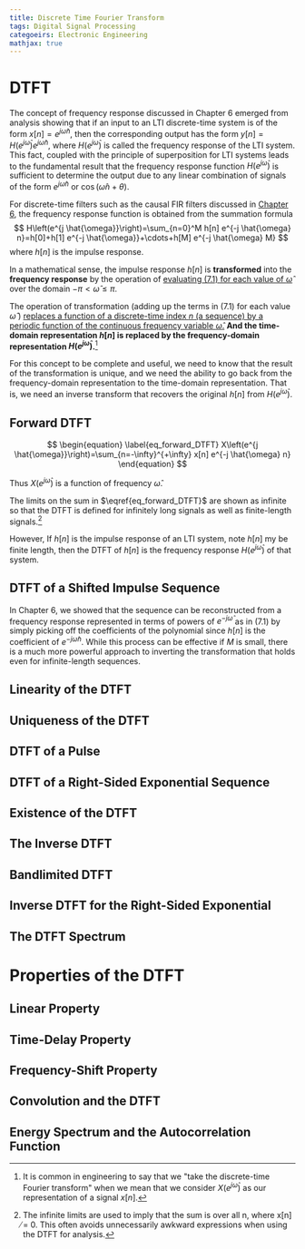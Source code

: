 ```yaml
---
title: Discrete Time Fourier Transform
tags: Digital Signal Processing
categoeirs: Electronic Engineering
mathjax: true
---
```


# DTFT

The concept of frequency response discussed in Chapter 6 emerged from analysis showing that if an input to an LTI discrete-time system is of the form $x[n]=e^{j \hat{\omega} n}$, then the corresponding output has the form $y[n]=H\left(e^{j \hat{\omega}}\right) e^{j \hat{\omega} n}$, where $H\left(e^{j \hat{\omega}}\right)$ is called the frequency response of the LTI system. This fact, coupled with the principle of superposition for LTI systems leads to the fundamental result that the frequency response function $H\left(e^{j \hat{\omega}}\right)$ is sufficient to determine the output due to any linear combination of signals of the form $e^{j \hat{\omega} n}$ or $\cos (\hat{\omega} n+\theta)$. 

For discrete-time filters such as the causal FIR filters discussed in [Chapter 6](), the frequency response function is obtained from the summation formula
$$
H\left(e^{j \hat{\omega}}\right)=\sum_{n=0}^M h[n] e^{-j \hat{\omega} n}=h[0]+h[1] e^{-j \hat{\omega}}+\cdots+h[M] e^{-j \hat{\omega} M}
$$
where $h[n]$ is the impulse response. 

In a mathematical sense, the impulse response $h[n]$ is **transformed** into the **frequency response** by the operation of <u>evaluating (7.1) for each value of $\hat{\omega}$</u> over the domain $-\pi<\hat{\omega} \leq \pi$. 

The operation of transformation (adding up the terms in (7.1) for each value $\hat{\omega}$ ) <u>replaces a function of a discrete-time index $n$ (a sequence) by a periodic function of the continuous frequency variable $\hat{\omega}$.</u> **And the time-domain representation $h[n]$ is replaced by the frequency-domain representation $H\left(e^{j \hat{\omega}}\right)$.**[^1] 

For this concept to be complete and useful, we need to know that the result of the transformation is unique, and we need the ability to go back from the frequency-domain representation to the time-domain representation. That is, we need an inverse transform that recovers the original $h[n]$ from $H\left(e^{j \hat{\omega}}\right)$.

## Forward DTFT

$$
\begin{equation} \label{eq_forward_DTFT}
X\left(e^{j \hat{\omega}}\right)=\sum_{n=-\infty}^{+\infty} x[n] e^{-j \hat{\omega} n}
\end{equation}
$$

Thus $X\left(e^{j \hat{\omega}}\right)$ is a function of frequency $\hat \omega$. 

The limits on the sum in $\eqref{eq_forward_DTFT}$ are shown as infinite so that the DTFT is defined for infinitely long signals as well as finite-length signals.[^2]

However, If $h[n]$ is the impulse response of an LTI system, note $h[n]$ my be finite length, then the DTFT of $h[n]$ is the frequency response  $H\left(e^{j \hat{\omega}}\right)$ of that system.



## DTFT of a Shifted Impulse Sequence



In Chapter 6, we showed that the sequence can be reconstructed from a frequency response represented in terms of powers of $e^{-j \hat{\omega}}$ as in (7.1) by simply picking off the coefficients of the polynomial since $h[n]$ is the coefficient of $e^{-j \hat{\omega} n}$. While this process can be effective if $M$ is small, there is a much more powerful approach to inverting the transformation that holds even for infinite-length sequences.

## Linearity of the DTFT

## Uniqueness of the DTFT

## DTFT of a Pulse

## DTFT of a Right-Sided Exponential Sequence

## Existence of the DTFT

## The Inverse DTFT

## Bandlimited DTFT

## Inverse DTFT for the Right-Sided Exponential

## The DTFT Spectrum

# Properties of the DTFT

## Linear Property

## Time-Delay Property

## Frequency-Shift Property

## Convolution and the DTFT

## Energy Spectrum and the Autocorrelation Function



[^1]: It is common in engineering to say that we "take the discrete-time Fourier transform" when we mean that we consider $X\left(e^{j \hat{\omega}}\right)$ as our representation of a signal $x[n]$.
[^2]: The infinite limits are used to imply that the sum is over all n, where x[n] ̸= 0. This often avoids unnecessarily awkward expressions when using the DTFT for analysis.

